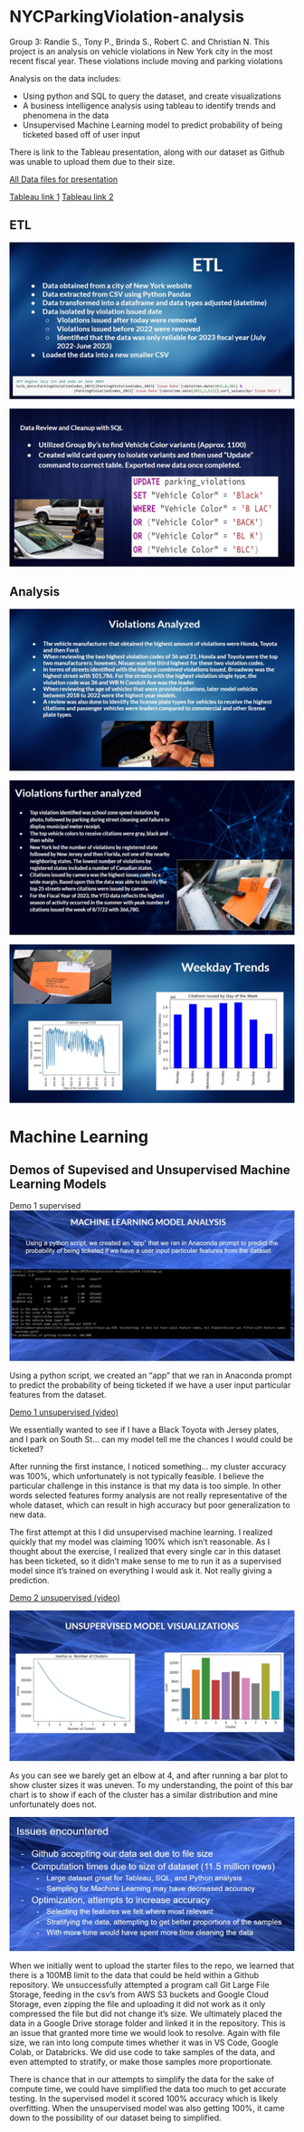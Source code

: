 # NYCParkingViolation-analysis

Group 3: Randie S., Tony P., Brinda S., Robert C. and Christian N.
This project is an analysis on vehicle violations in New York city in the most recent fiscal year. These violations include moving and parking violations

Analysis on the data includes:
- Using python and SQL to query the dataset, and create visualizations
- A business intelligence analysis using tableau to identify trends and phenomena in the data
- Unsupervised Machine Learning model to predict probability of being ticketed based off of user input

There is link to the Tableau presentation, along with our dataset as Github was unable to upload them due to their size.

[All Data files for presentation](https://drive.google.com/drive/folders/1hjJyH2syDmBRu-ekDTNM1XPxay9P8_Cn?usp=share_link)

[Tableau link 1](https://public.tableau.com/app/profile/robert.casiano/viz/NYCParkingTickets_16788215474100/NYCParkingViolationsAnalysis?publish=yes) 
[Tableau link 2](https://public.tableau.com/views/NYCproject/Story1?:language=en-US&publish=yes&:display_count=n&:origin=viz_share_link)

## ETL
![Alt text](Pictures/ETLslide.JPG)

![Alt text](Pictures/ETLslide2.JPG)

## Analysis

![Alt text](Pictures/Analysis1.JPG)

![Alt text](Pictures/Analysis2.JPG)

![Alt text](Pictures/Analysis3.JPG)

# Machine Learning

## Demos of Supevised and Unsupervised Machine Learning Models

Demo 1 supervised
![Alt text](Pictures/ML1.JPG)


Using a python script, we created an “app” that we ran in Anaconda prompt to predict the probability of being ticketed if we have a user input particular features from the dataset.

[Demo 1 unsupervised (video)](https://drive.google.com/file/d/1ePsm7ppJL8XNOuayZjefcO2VggUAK2ja/view?usp=share_link)


We essentially wanted to see if I have a Black Toyota with Jersey plates, and I park on South St… can my model tell me the chances I would could be ticketed?


After running the first instance, I noticed something… my cluster accuracy was 100%, which unfortunately is not typically feasible. I believe the particular challenge in this instance is that my data is too simple. In other words selected features formy analysis are not really representative of the whole dataset, which can result in high accuracy but poor generalization to new data.


The first attempt at this I did unsupervised machine learning. I realized quickly that my model was claiming 100% which isn’t reasonable. As I thought about the exercise, I realized that every single car in this dataset has been ticketed, so it didn’t make sense to me to run it as a supervised model since it’s trained on everything I would ask it. Not really giving a prediction.


[Demo 2 unsupervised (video)](https://drive.google.com/file/d/1nDhUh2j48OemRTX3ozKdOqgniXmJ1ioF/view?usp=share_link)

![Alt text](Pictures/ML2.JPG)

As you can see we barely get an elbow at 4, and after running a bar plot to show cluster sizes it was uneven. To my understanding, the point of this bar chart is to show if each of the cluster has a similar distribution and mine unfortunately does not.

![Alt text](Pictures/Issues.JPG)

When we initially went to upload the starter files to the repo, we learned that there is a 100MB limit to the data that could be held within a Github repository. We unsuccessfully attempted a program call Git Large File Storage, feeding in the csv’s from AWS S3 buckets and Google Cloud Storage, even zipping the file and uploading it did not work as it only compressed the file but did not change it’s size. We ultimately placed the data in a Google Drive storage folder and linked it in the repository. This is an issue that granted more time we would look to resolve.
Again with file size, we ran into long compute times whether it was in VS Code, Google Colab, or Databricks. We did use code to take samples of the data, and even attempted to stratify, or make those samples more proportionate. 


There is chance that in our attempts to simplify the data for the sake of compute time, we could have simplified the data too much to get accurate testing. In the supervised model it scored 100% accuracy which is likely overfitting. When the unsupervised model was also getting 100%, it came down to the possibility of our dataset being to simplified.
